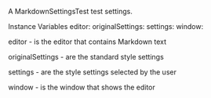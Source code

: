 A MarkdownSettingsTest test settings.

Instance Variables
	editor:						<MarkdownEditor>
	originalSettings:		<MarkdownSettings>
	settings:					<MarkdownSettings>
	window:					<PluggableSystemWindow>

editor
	- is the editor that contains Markdown text

originalSettings
	- are the standard style settings

settings
	- are the style settings selected by the user

window
	- is the window that shows the editor
